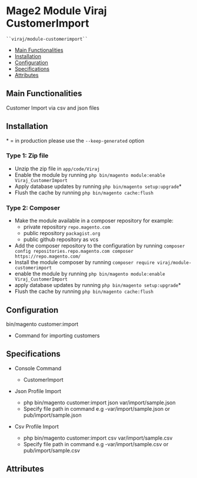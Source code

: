 # Mage2 Module Viraj CustomerImport

    ``viraj/module-customerimport``

 - [Main Functionalities](#markdown-header-main-functionalities)
 - [Installation](#markdown-header-installation)
 - [Configuration](#markdown-header-configuration)
 - [Specifications](#markdown-header-specifications)
 - [Attributes](#markdown-header-attributes)


## Main Functionalities
Customer Import via csv and json files

## Installation
\* = in production please use the `--keep-generated` option

### Type 1: Zip file

 - Unzip the zip file in `app/code/Viraj`
 - Enable the module by running `php bin/magento module:enable Viraj_CustomerImport`
 - Apply database updates by running `php bin/magento setup:upgrade`\*
 - Flush the cache by running `php bin/magento cache:flush`

### Type 2: Composer

 - Make the module available in a composer repository for example:
    - private repository `repo.magento.com`
    - public repository `packagist.org`
    - public github repository as vcs
 - Add the composer repository to the configuration by running `composer config repositories.repo.magento.com composer https://repo.magento.com/`
 - Install the module composer by running `composer require viraj/module-customerimport`
 - enable the module by running `php bin/magento module:enable Viraj_CustomerImport`
 - apply database updates by running `php bin/magento setup:upgrade`\*
 - Flush the cache by running `php bin/magento cache:flush`


## Configuration
bin/magento customer:import <profile> <filepath>
-  Command for importing customers


## Specifications

 - Console Command
	- CustomerImport

 - Json Profile Import
   - php bin/magento customer:import json var/import/sample.json
   - Specify file path in command e.g -var/import/sample.json or pub/import/sample.json

 - Csv Profile Import
   - php bin/magento customer:import csv var/import/sample.csv
   - Specify file path in command e.g -var/import/sample.csv or pub/import/sample.csv


## Attributes



